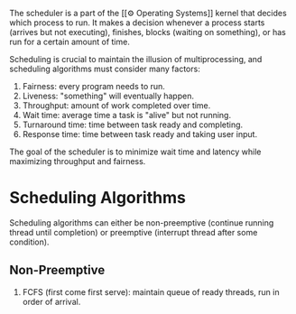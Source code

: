 The scheduler is a part of the [[⚙️ Operating Systems]] kernel that decides which process to run. It makes a decision whenever a process starts (arrives but not executing), finishes, blocks (waiting on something), or has run for a certain amount of time.

Scheduling is crucial to maintain the illusion of multiprocessing, and scheduling algorithms must consider many factors:
1. Fairness: every program needs to run.
2. Liveness: "something" will eventually happen.
3. Throughput: amount of work completed over time.
4. Wait time: average time a task is "alive" but not running.
5. Turnaround time: time between task ready and completing.
6. Response time: time between task ready and taking user input.

The goal of the scheduler is to minimize wait time and latency while maximizing throughput and fairness.

# Scheduling Algorithms
Scheduling algorithms can either be non-preemptive (continue running thread until completion) or preemptive (interrupt thread after some condition).

## Non-Preemptive
1. FCFS (first come first serve): maintain queue of ready threads, run in order of arrival.